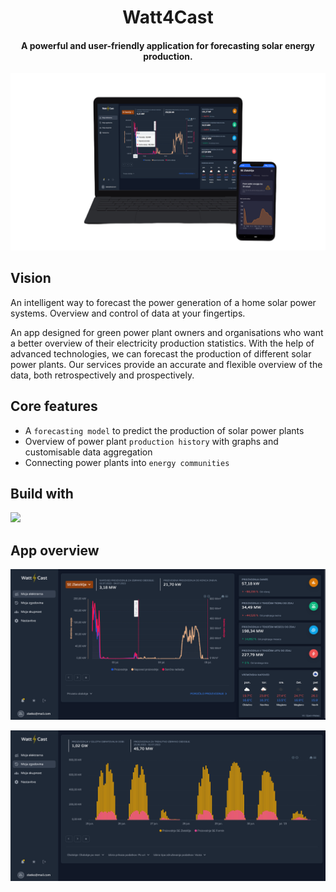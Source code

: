 <h1 align="center">
    Watt4Cast
</h1>

<h4 align="center">
A powerful and user-friendly application for forecasting solar energy production.
</h4>

<p align="center">
    <a href="https://www.watt4cast.si/" target="_blank">
        <img src="./assets/deviceframes-4k-final-transparent.png" alt="logo" />
    </a>
    
</p>

## Vision

An intelligent way to forecast the power generation of a home solar power systems. Overview and control of data at your fingertips.

An app designed for green power plant owners and organisations who want a better overview of their electricity production statistics. With the help of advanced technologies, we can forecast the production of different solar power plants. Our services provide an accurate and flexible overview of the data, both retrospectively and prospectively.

## Core features

-   A `forecasting model` to predict the production of solar power plants
-   Overview of power plant `production history` with graphs and customisable data aggregation
-   Connecting power plants into `energy communities`

## Build with

<a href="https://nextjs.org/" target="_blank">
<img src="https://assets.vercel.com/image/upload/v1662130559/nextjs/Icon_light_background.png" height="64">
</a>

## App overview

<p align="center">
    <img src="./assets/web-overview-dashboard.png" alt="dashboard" />
</p>

<p align="center">
    <img src="./assets/web-overview-history.png" alt="dashboard" />
</p>

